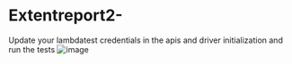 # Extentreport2-

Update your lambdatest credentials in the apis and driver initialization and run the tests
![image](https://user-images.githubusercontent.com/93367572/168310204-06b2c645-d399-4551-851e-aea8f2a10b8d.png)
